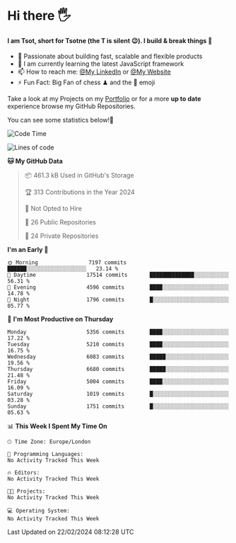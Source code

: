 # Hi there :raised_hand_with_fingers_splayed:
#### I am Tsot, short for Tsotne (the T is silent :wink:). I build & break things :space_invader:
- :telescope: Passionate about building fast, scalable and flexible products
- :seedling: I am currently learning the latest JavaScript framework 
- :mailbox: How to reach me: [@My LinkedIn](https://www.linkedin.com/in/tsotne-gvadzabia/) or [@My Website](https://tsotne.co.uk/contact)
- :zap: Fun Fact: Big Fan of chess ♟ and the 👾 emoji

Take a look at my Projects on my [Portfolio](https://tsotne.co.uk/) or for a more **up to date** experience browse my GitHub Repositories.

You can see some statistics below!:space_invader:
<!--START_SECTION:waka-->
![Code Time](http://img.shields.io/badge/Code%20Time-761%20hrs%202%20mins-blue)

![Lines of code](https://img.shields.io/badge/From%20Hello%20World%20I%27ve%20Written-11.3%20million%20lines%20of%20code-blue)

**🐱 My GitHub Data** 

> 📦 461.3 kB Used in GitHub's Storage 
 > 
> 🏆 313 Contributions in the Year 2024
 > 
> 🚫 Not Opted to Hire
 > 
> 📜 26 Public Repositories 
 > 
> 🔑 24 Private Repositories 
 > 
**I'm an Early 🐤** 

```text
🌞 Morning                7197 commits        ██████░░░░░░░░░░░░░░░░░░░   23.14 % 
🌆 Daytime                17514 commits       ██████████████░░░░░░░░░░░   56.31 % 
🌃 Evening                4596 commits        ████░░░░░░░░░░░░░░░░░░░░░   14.78 % 
🌙 Night                  1796 commits        █░░░░░░░░░░░░░░░░░░░░░░░░   05.77 % 
```
📅 **I'm Most Productive on Thursday** 

```text
Monday                   5356 commits        ████░░░░░░░░░░░░░░░░░░░░░   17.22 % 
Tuesday                  5210 commits        ████░░░░░░░░░░░░░░░░░░░░░   16.75 % 
Wednesday                6083 commits        █████░░░░░░░░░░░░░░░░░░░░   19.56 % 
Thursday                 6680 commits        █████░░░░░░░░░░░░░░░░░░░░   21.48 % 
Friday                   5004 commits        ████░░░░░░░░░░░░░░░░░░░░░   16.09 % 
Saturday                 1019 commits        █░░░░░░░░░░░░░░░░░░░░░░░░   03.28 % 
Sunday                   1751 commits        █░░░░░░░░░░░░░░░░░░░░░░░░   05.63 % 
```


📊 **This Week I Spent My Time On** 

```text
🕑︎ Time Zone: Europe/London

💬 Programming Languages: 
No Activity Tracked This Week

🔥 Editors: 
No Activity Tracked This Week

🐱‍💻 Projects: 
No Activity Tracked This Week

💻 Operating System: 
No Activity Tracked This Week
```


 Last Updated on 22/02/2024 08:12:28 UTC
<!--END_SECTION:waka-->
